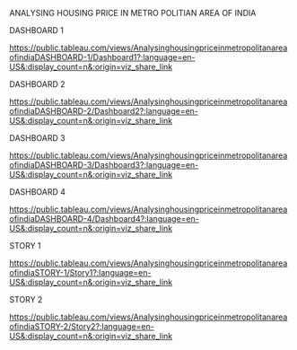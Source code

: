 ANALYSING HOUSING PRICE IN METRO POLITIAN AREA OF INDIA	

DASHBOARD 1

https://public.tableau.com/views/AnalysinghousingpriceinmetropolitanareaofindiaDASHBOARD-1/Dashboard1?:language=en-US&:display_count=n&:origin=viz_share_link


DASHBOARD 2

https://public.tableau.com/views/AnalysinghousingpriceinmetropolitanareaofindiaDASHBOARD-2/Dashboard2?:language=en-US&:display_count=n&:origin=viz_share_link

DASHBOARD 3

https://public.tableau.com/views/AnalysinghousingpriceinmetropolitanareaofindiaDASHBOARD-3/Dashboard3?:language=en-US&:display_count=n&:origin=viz_share_link

DASHBOARD 4

https://public.tableau.com/views/AnalysinghousingpriceinmetropolitanareaofindiaDASHBOARD-4/Dashboard4?:language=en-US&:display_count=n&:origin=viz_share_link


STORY 1

https://public.tableau.com/views/AnalysinghousingpriceinmetropolitanareaofindiaSTORY-1/Story1?:language=en-US&:display_count=n&:origin=viz_share_link

STORY 2

https://public.tableau.com/views/AnalysinghousingpriceinmetropolitanareaofindiaSTORY-2/Story2?:language=en-US&:display_count=n&:origin=viz_share_link
 
